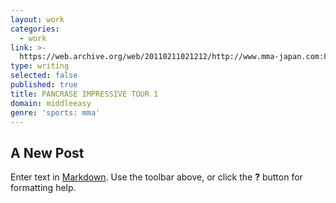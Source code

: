 ```yaml
---
layout: work
categories:
  - work
link: >-
  https://web.archive.org/web/20110211021212/http://www.mma-japan.com:80/index.php?option=com_content&view=article&id=368:pancrase-impressive-tour-1&catid=53:pancrase&Itemid=99
type: writing
selected: false
published: true
title: PANCRASE IMPRESSIVE TOUR 1
domain: middleeasy
genre: 'sports: mma'
---
```

## A New Post

Enter text in [Markdown](http://daringfireball.net/projects/markdown/). Use the toolbar above, or click the **?** button for formatting help.
